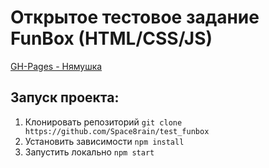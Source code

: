 # Открытое тестовое задание FunBox (HTML/CSS/JS)

[GH-Pages - Нямушка](https://space8rain.github.io/test_funbox/)

## Запуск проекта:
1. Клонировать репозиторий 
`git clone https://github.com/Space8rain/test_funbox`
2. Установить зависимости
`npm install`
3. Запустить локально
`npm start`